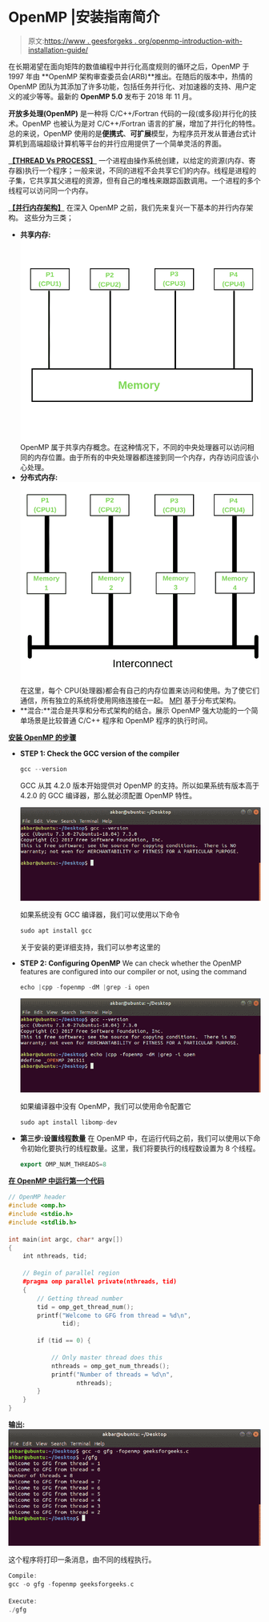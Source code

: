 # OpenMP |安装指南简介

> 原文:[https://www . geesforgeks . org/openmp-introduction-with-installation-guide/](https://www.geeksforgeeks.org/openmp-introduction-with-installation-guide/)

在长期渴望在面向矩阵的数值编程中并行化高度规则的循环之后，OpenMP 于 1997 年由 **OpenMP 架构审查委员会(ARB)**推出。在随后的版本中，热情的 OpenMP 团队为其添加了许多功能，包括任务并行化、对加速器的支持、用户定义的减少等等。最新的 **OpenMP 5.0** 发布于 2018 年 11 月。

**开放多处理(OpenMP)** 是一种将 C/C++/Fortran 代码的一段(或多段)并行化的技术。OpenMP 也被认为是对 C/C++/Fortran 语言的扩展，增加了并行化的特性。总的来说，OpenMP 使用的是**便携式**、**可扩展**模型，为程序员开发从普通台式计算机到高端超级计算机等平台的并行应用提供了一个简单灵活的界面。

<u>**【THREAD Vs PROCESS】**</u>
一个进程由操作系统创建，以给定的资源(内存、寄存器)执行一个程序；一般来说，不同的进程不会共享它们的内存。线程是进程的子集，它共享其父进程的资源，但有自己的堆栈来跟踪函数调用。一个进程的多个线程可以访问同一个内存。

<u>**【并行内存架构】**</u>
在深入 OpenMP 之前，我们先来复兴一下基本的并行内存架构。
这些分为三类；

*   **共享内存:** [![Shared Memory Architecture](img/de253d59cf07130a713cac98f4ccbb0a.png)](https://media.geeksforgeeks.org/wp-content/uploads/20190420121611/Copy-of-P1-CPU1.png) 
    OpenMP 属于共享内存概念。在这种情况下，不同的中央处理器可以访问相同的内存位置。由于所有的中央处理器都连接到同一个内存，内存访问应该小心处理。
*   **分布式内存:** [![Distributed Memory Architecture](img/05f8ec72da617f789b7b8fbee8e21148.png)](https://media.geeksforgeeks.org/wp-content/uploads/20190420121722/P1-CPU1.png) 
    在这里，每个 CPU(处理器)都会有自己的内存位置来访问和使用。为了使它们通信，所有独立的系统将使用网络连接在一起。 [MPI](https://computing.llnl.gov/tutorials/mpi/#What) 基于分布式架构。
*   **混合:**混合是共享和分布式架构的结合。展示 OpenMP 强大功能的一个简单场景是比较普通 C/C++ 程序和 OpenMP 程序的执行时间。

<u>**安装 OpenMP 的步骤**</u>

*   **STEP 1: Check the GCC version of the compiler**

    ```cpp
    gcc --version
    ```

    GCC 从其 4.2.0 版本开始提供对 OpenMP 的支持。所以如果系统有版本高于 4.2.0 的 GCC 编译器，那么就必须配置 OpenMP 特性。

    [![](img/6f5e87fcc6587679efa12a63d23ddb0a.png)](https://media.geeksforgeeks.org/wp-content/uploads/20190415125805/Screenshot-from-2019-04-15-00-25-35.png)

    如果系统没有 GCC 编译器，我们可以使用以下命令

    ```cpp
    sudo apt install gcc
    ```

    关于安装的更详细支持，我们可以参考这里的

*   **STEP 2: Configuring OpenMP**
    We can check whether the OpenMP features are configured into our compiler or not, using the command

    ```cpp
    echo |cpp -fopenmp -dM |grep -i open
    ```

    [![](img/b84f0868bde1173b9d6d16b102d2037f.png)](https://media.geeksforgeeks.org/wp-content/uploads/20190415125807/Screenshot-from-2019-04-15-00-25-56.png)

    如果编译器中没有 OpenMP，我们可以使用命令配置它

    ```cpp
    sudo apt install libomp-dev
    ```

*   **第三步:设置线程数量**
    在 OpenMP 中，在运行代码之前，我们可以使用以下命令初始化要执行的线程数量。这里，我们将要执行的线程数设置为 8 个线程。

    ```cpp
    export OMP_NUM_THREADS=8
    ```

<u>**在 OpenMP 中运行第一个代码**</u>

```cpp
// OpenMP header
#include <omp.h>
#include <stdio.h>
#include <stdlib.h>

int main(int argc, char* argv[])
{
    int nthreads, tid;

    // Begin of parallel region
    #pragma omp parallel private(nthreads, tid)
    {
        // Getting thread number
        tid = omp_get_thread_num();
        printf("Welcome to GFG from thread = %d\n",
               tid);

        if (tid == 0) {

            // Only master thread does this
            nthreads = omp_get_num_threads();
            printf("Number of threads = %d\n",
                   nthreads);
        }
    }
}
```

**输出:**
[![](img/80a41840a2265bfdafbc8e195d6ab1e9.png)](https://media.geeksforgeeks.org/wp-content/uploads/20190415125809/Screenshot-from-2019-04-15-00-26-57.png)

这个程序将打印一条消息，由不同的线程执行。

```cpp
Compile: 
gcc -o gfg -fopenmp geeksforgeeks.c

Execute:
./gfg

```